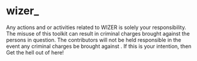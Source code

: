 # wizer_
Any actions and or activities related to WIZER is solely your responsibility. The misuse of this toolkit can result in criminal charges brought against the persons in question. The contributors will not be held responsible in the event any criminal charges be brought against . If this is your intention, then Get the hell out of here!
